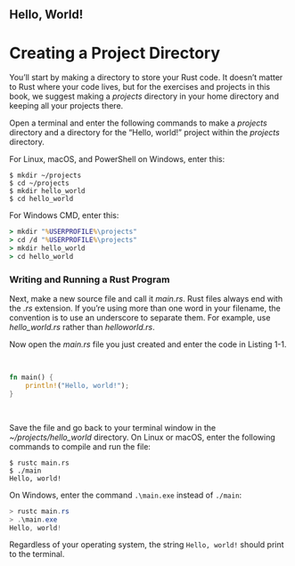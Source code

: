 ## Hello, World!

# Creating a Project Directory

You’ll start by making a directory to store your Rust code. It doesn’t matter
to Rust where your code lives, but for the exercises and projects in this book,
we suggest making a *projects* directory in your home directory and keeping all
your projects there.

Open a terminal and enter the following commands to make a *projects* directory
and a directory for the “Hello, world!” project within the *projects* directory.

For Linux, macOS, and PowerShell on Windows, enter this:

```console
$ mkdir ~/projects
$ cd ~/projects
$ mkdir hello_world
$ cd hello_world
```

For Windows CMD, enter this:

```cmd
> mkdir "%USERPROFILE%\projects"
> cd /d "%USERPROFILE%\projects"
> mkdir hello_world
> cd hello_world
```

### Writing and Running a Rust Program

Next, make a new source file and call it *main.rs*. Rust files always end with
the *.rs* extension. If you’re using more than one word in your filename, the
convention is to use an underscore to separate them. For example, use
*hello_world.rs* rather than *helloworld.rs*.

Now open the *main.rs* file you just created and enter the code in Listing 1-1.

<Listing number="1-1" file-name="main.rs" caption="A program that prints `Hello, world!`">

```rust
fn main() {
    println!("Hello, world!");
}
```

</Listing>

Save the file and go back to your terminal window in the
*~/projects/hello_world* directory. On Linux or macOS, enter the following
commands to compile and run the file:

```console
$ rustc main.rs
$ ./main
Hello, world!
```

On Windows, enter the command `.\main.exe` instead of `./main`:

```powershell
> rustc main.rs
> .\main.exe
Hello, world!
```

Regardless of your operating system, the string `Hello, world!` should print to
the terminal.

